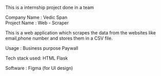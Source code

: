This is a internship project done in a team

Company Name : Vedic Span <br>
Project Name : Web - Scraper

This is a web application which scrapes the data from the websites like email,phone number and stores them in a CSV file.

Usage :
Business purpose
Paywall 

Tech stack used:
HTML
Flask

Software : Figma (for UI design)
